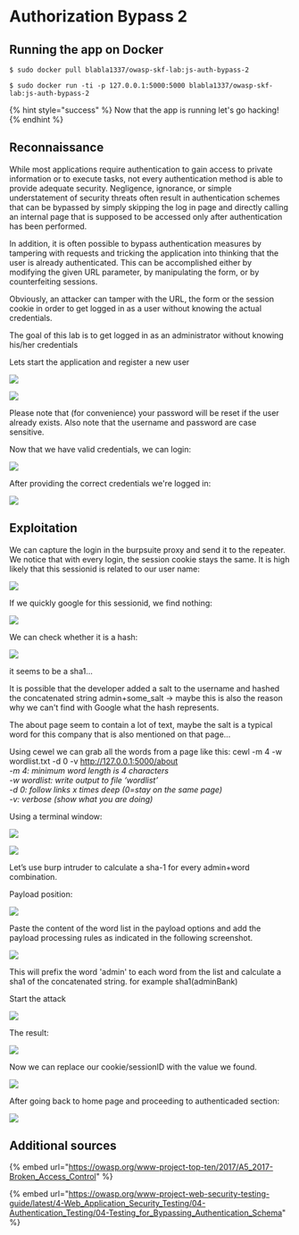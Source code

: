 # Authorization Bypass 2

## Running the app on Docker

```
$ sudo docker pull blabla1337/owasp-skf-lab:js-auth-bypass-2
```

```
$ sudo docker run -ti -p 127.0.0.1:5000:5000 blabla1337/owasp-skf-lab:js-auth-bypass-2
```

{% hint style="success" %}
Now that the app is running let's go hacking!
{% endhint %}

## Reconnaissance

While most applications require authentication to gain access to private information or to execute tasks, not every authentication method is able to provide adequate security. Negligence, ignorance, or simple understatement of security threats often result in authentication schemes that can be bypassed by simply skipping the log in page and directly calling an internal page that is supposed to be accessed only after authentication has been performed.

In addition, it is often possible to bypass authentication measures by tampering with requests and tricking the application into thinking that the user is already authenticated. This can be accomplished either by modifying the given URL parameter, by manipulating the form, or by counterfeiting sessions.

Obviously, an attacker can tamper with the URL, the form or the session cookie in order to get logged in as a user without knowing the actual credentials.

The goal of this lab is to get logged in as an administrator without knowing his/her credentials

Lets start the application and register a new user

![](https://raw.githubusercontent.com/blabla1337/skf-labs/master/.gitbook/assets/python/Auth-Bypass-2/1.png)

![](https://raw.githubusercontent.com/blabla1337/skf-labs/master/.gitbook/assets/python/Auth-Bypass-2/2.png)

Please note that (for convenience) your password will be reset if the user already exists.
Also note that the username and password are case sensitive.

Now that we have valid credentials, we can login:

![](https://raw.githubusercontent.com/blabla1337/skf-labs/master/.gitbook/assets/python/Auth-Bypass-2/3.png)

After providing the correct credentials we're logged in:

![](https://raw.githubusercontent.com/blabla1337/skf-labs/master/.gitbook/assets/python/Auth-Bypass-2/4.png)

## Exploitation

We can capture the login in the burpsuite proxy and send it to the repeater. We notice that with every login, the session cookie stays the same. It is high likely that this sessionid is related to our user name:

![](https://raw.githubusercontent.com/blabla1337/skf-labs/master/.gitbook/assets/python/Auth-Bypass-2/5.png)

If we quickly google for this sessionid, we find nothing:

![](https://raw.githubusercontent.com/blabla1337/skf-labs/master/.gitbook/assets/python/Auth-Bypass-2/6.png)

We can check whether it is a hash:

![](https://raw.githubusercontent.com/blabla1337/skf-labs/master/.gitbook/assets/python/Auth-Bypass-2/7.png)

it seems to be a sha1...

It is possible that the developer added a salt to the username and hashed the concatenated string
admin+some_salt
-> maybe this is also the reason why we can't find with Google what the hash represents.

The about page seem to contain a lot of text, maybe the salt is a typical word for this company that is also mentioned on that page…

Using cewel we can grab all the words from a page like this:
cewl -m 4 -w wordlist.txt -d 0 -v http://127.0.0.1:5000/about</br>
<I>-m 4: minimum word length is 4 characters</br>
-w wordlist: write output to file ‘wordlist’</br>
-d 0: follow links x times deep (0=stay on the same page)</br>
-v: verbose (show what you are doing)</br></I>

Using a terminal window:

![](https://raw.githubusercontent.com/blabla1337/skf-labs/master/.gitbook/assets/python/Auth-Bypass-2/8.png)

![](https://raw.githubusercontent.com/blabla1337/skf-labs/master/.gitbook/assets/python/Auth-Bypass-2/9.png)

Let’s use burp intruder to calculate a sha-1 for every admin+word combination.

Payload position:

![](https://raw.githubusercontent.com/blabla1337/skf-labs/master/.gitbook/assets/python/Auth-Bypass-2/10.png)

Paste the content of the word list in the payload options and add the payload processing rules as indicated in the following screenshot.

![](https://raw.githubusercontent.com/blabla1337/skf-labs/master/.gitbook/assets/python/Auth-Bypass-2/11.png)

This will prefix the word 'admin' to each word from the list and calculate a sha1 of the concatenated string.
for example sha1(adminBank)

Start the attack

![](https://raw.githubusercontent.com/blabla1337/skf-labs/master/.gitbook/assets/python/Auth-Bypass-2/12.png)

The result:

![](https://raw.githubusercontent.com/blabla1337/skf-labs/master/.gitbook/assets/python/Auth-Bypass-2/13.png)

Now we can replace our cookie/sessionID with the value we found.

![](https://raw.githubusercontent.com/blabla1337/skf-labs/master/.gitbook/assets/python/Auth-Bypass-2/14.png)

After going back to home page and proceeding to authenticaded section:

![](https://raw.githubusercontent.com/blabla1337/skf-labs/master/.gitbook/assets/python/Auth-Bypass-2/15.png)

## Additional sources

{% embed url="https://owasp.org/www-project-top-ten/2017/A5_2017-Broken_Access_Control" %}

{% embed url="https://owasp.org/www-project-web-security-testing-guide/latest/4-Web_Application_Security_Testing/04-Authentication_Testing/04-Testing_for_Bypassing_Authentication_Schema" %}
